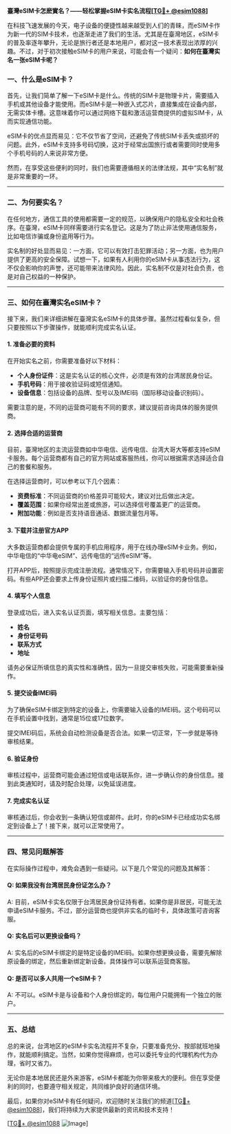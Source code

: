 **臺灣eSIM卡怎麽實名？——轻松掌握eSIM卡实名流程[[TG💪+ @esim1088](https://t.me/s/esim1088)]**

在科技飞速发展的今天，电子设备的便捷性越来越受到人们的青睐，而eSIM卡作为新一代的SIM卡技术，也逐渐走进了我们的生活。尤其是在臺灣地区，eSIM卡的普及率逐年攀升，无论是旅行者还是本地用户，都对这一技术表现出浓厚的兴趣。不过，对于初次接触eSIM卡的用户来说，可能会有一个疑问：**如何在臺灣实名一张eSIM卡呢？**

### 一、什么是eSIM卡？

首先，让我们简单了解一下eSIM卡是什么。传统的SIM卡是物理卡片，需要插入手机或其他设备才能使用。而eSIM卡是一种嵌入式芯片，直接集成在设备内部，无需实体卡槽。这意味着你可以通过网络下载和激活运营商提供的虚拟SIM卡，从而实现通信功能。

eSIM卡的优点显而易见：它不仅节省了空间，还避免了传统SIM卡丢失或损坏的问题。此外，eSIM卡支持多号码切换，这对于经常出国旅行或者需要同时使用多个手机号码的人来说非常方便。

然而，在享受这些便利的同时，我们也需要遵循相关的法律法规，其中“实名制”就是非常重要的一环。

---

### 二、为何要实名？

在任何地方，通信工具的使用都需要一定的规范，以确保用户的隐私安全和社会秩序。在臺灣，eSIM卡同样需要进行实名登记。这是为了防止非法使用通信服务，比如电信诈骗或身份盗用等行为。

实名制的好处显而易见：一方面，它可以有效打击犯罪活动；另一方面，也为用户提供了更高的安全保障。试想一下，如果有人利用你的eSIM卡从事违法行为，这不仅会影响你的声誉，还可能带来法律风险。因此，实名制不仅是对社会负责，也是对自己权益的一种保护。

---

### 三、如何在臺灣实名eSIM卡？

接下来，我们来详细讲解在臺灣实名eSIM卡的具体步骤。虽然过程看似复杂，但只要按照以下步骤操作，就能顺利完成实名认证。

#### 1. 准备必要的资料

在开始实名之前，你需要准备好以下材料：

- **个人身份证件**：这是实名认证的核心文件，必须是有效的台湾居民身份证。
- **手机号码**：用于接收验证码或短信通知。
- **设备信息**：包括设备的品牌、型号以及IMEI码（国际移动设备识别码）。

需要注意的是，不同的运营商可能有不同的要求，建议提前咨询具体的服务提供商。

#### 2. 选择合适的运营商

目前，臺灣地区的主流运营商如中华电信、远传电信、台湾大哥大等都支持eSIM卡服务。每个运营商都有自己的官方网站或客服热线，你可以根据需求选择适合自己的套餐和服务。

在选择运营商时，可以参考以下几个因素：
- **资费标准**：不同运营商的价格差异可能较大，建议对比后做出决定。
- **覆盖范围**：如果你经常出差或旅游，可以选择信号覆盖更广的运营商。
- **附加功能**：例如是否支持语音通话、数据流量包月等。

#### 3. 下载并注册官方APP

大多数运营商都会提供专属的手机应用程序，用于在线办理eSIM卡业务。例如，中华电信的“中华电eSIM”、远传电信的“远传eSIM”等。

打开APP后，按照提示完成注册流程。通常情况下，你需要输入手机号码并设置密码。有些APP还会要求上传身份证照片或扫描二维码，以验证你的身份信息。

#### 4. 填写个人信息

登录成功后，进入实名认证页面，填写相关信息。主要包括：

- **姓名**
- **身份证号码**
- **联系方式**
- **地址**

请务必保证所填信息的真实性和准确性，因为一旦提交审核失败，可能需要重新操作。

#### 5. 提交设备IMEI码

为了确保eSIM卡绑定到特定的设备上，你需要输入设备的IMEI码。这个号码可以在手机设置中找到，通常是15位或17位数字。

提交IMEI码后，系统会自动检测设备是否合法。如果一切正常，下一步就是等待审核结果。

#### 6. 验证身份

审核过程中，运营商可能会通过短信或电话联系你，进一步确认你的身份信息。接到此类通知时，请及时配合处理，以免延误进度。

#### 7. 完成实名认证

审核通过后，你会收到一条确认短信或邮件。此时，你的eSIM卡已经成功实名绑定到设备上了！接下来，就可以正常使用了。

---

### 四、常见问题解答

在实际操作过程中，难免会遇到一些疑问。以下是几个常见的问题及其解答：

#### Q: 如果我没有台湾居民身份证怎么办？
A: 目前，eSIM卡实名仅限于台湾居民身份证持有者。如果你是非居民，可能无法申请eSIM卡服务。不过，部分运营商也提供非实名的临时卡，具体政策可咨询客服。

#### Q: 实名后可以更换设备吗？
A: 实名后的eSIM卡绑定的是特定设备的IMEI码。如果你想更换设备，需要先解除原设备的绑定，然后重新绑定新设备。具体操作可以联系运营商客服。

#### Q: 是否可以多人共用一个eSIM卡？
A: 不可以。eSIM卡是与设备和个人身份绑定的，每位用户只能拥有一个独立的账户。

---

### 五、总结

总的来说，台湾地区的eSIM卡实名流程并不复杂，只要准备充分、按部就班地操作，就能顺利搞定。当然，如果你觉得麻烦，也可以委托专业的代理机构代为办理，省时又省力。

无论你是本地居民还是外来游客，eSIM卡都能为你带来极大的便利。但在享受便利的同时，也要遵守相关规定，共同维护良好的通信环境。

最后，如果你对eSIM卡有任何疑问，欢迎随时关注我们的频道[[TG💪+ @esim1088](https://t.me/s/esim1088)]，我们将持续为大家提供最新的资讯和技术支持！

[[TG💪+ @esim1088](https://t.me/s/esim1088) ![Image](https://i.postimg.cc/4NQfJmqS/Snipaste-2025-05-13-00-14-12.png)]